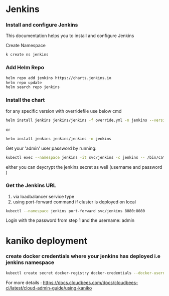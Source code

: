 # Jenkins
### Install and configure Jenkins

This documentation helps you to install and configure Jenkins


Create Namespace

```bash
k create ns jenkins
```

### Add Helm Repo

```bash
helm repo add jenkins https://charts.jenkins.io
helm repo update
helm search repo jenkins
```
### Install the chart

for any specific version with overridefile use below cmd

```bash
helm install jenkins jenkins/jenkins -f override.yml -n jenkins --version 3.3.12
```

or

```bash
helm install jenkins jenkins/jenkins -n jenkins
```

Get your 'admin' user password by running:

```bash
kubectl exec --namespace jenkins -it svc/jenkins -c jenkins -- /bin/cat /run/secrets/chart-admin-password && echo
```

either you can deycrypt the jenkins secret as well (username and password )

### Get the Jenkins URL 
1. via loadbalancer service type
2. using port-forward command if cluster is deployed on local

```bash
kubectl --namespace jenkins port-forward svc/jenkins 8080:8080
```
Login with the password from step 1 and the username: admin

# kaniko deployment

### create docker credentials where your jenkins has deployed i.e jenkins namespace

```bash
kubectl create secret docker-registry docker-credentials --docker-username=[userid] --docker-password=[Docker Hub access token] --docker-email=[user email address] --namespace jenkins
```

For more details : https://docs.cloudbees.com/docs/cloudbees-ci/latest/cloud-admin-guide/using-kaniko
